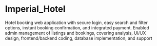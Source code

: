 # Imperial_Hotel
Hotel booking web application with secure login, easy search and filter options, instant booking confirmation, and integrated payment. Enabled admin management of listings and bookings, covering analysis, UI/UX design, frontend/backend coding, database implementation, and support

